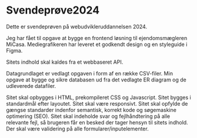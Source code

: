 # Svendeprøve2024
Dette er svendeprøven på webudvikleruddannelsen 2024.

Jeg har fået til opgave at bygge en frontend løsning til ejendomsmægleren MiCasa. Mediegrafikeren har leveret et godkendt design og en styleguide i Figma. 

Sitets indhold skal kaldes fra et webbaseret API.

Datagrundlaget er vedlagt opgaven i form af en række CSV-filer. Min opgave at bygge og sikre databasen ud fra det vedlagte ER diagram og de udleverede datafiler. 

Sitet skal opbygges i HTML, prekompileret CSS og Javascript.
Sitet bygges i standardmål efter layoutet.
Sitet skal være responsivt.
Sitet skal opfylde de gængse standarder indenfor semantisk, korrekt kode og søgemaskine optimering (SEO).
Sitet skal indeholde svar og fejlhåndtering på alle relevante fejl, så brugeren får en besked der tager hensyn til sitets indhold.
Der skal være validering på alle formularer/inputelementer.